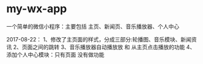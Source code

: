 # my-wx-app
一个简单的微信小程序：主要包括 主页、新闻页、音乐播放器、个人中心

2017-08-22：
1、修改了主页面的样式，分成三部分:轮播图、音乐模块、新闻资讯
2、页面之间的跳转
3、音乐播放器自动播放放  和 从主页点击播放的功能
4、添加个人中心模块：只有页面 没有做功能


